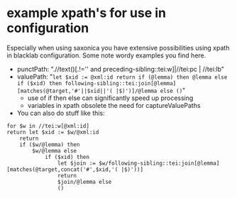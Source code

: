 # example xpath's for use in configuration

Especially when using saxonica you have extensive possibilities using xpath in blacklab configuration. Some note wordy examples you find here.

- punctPath: ".//text()[.!='' and preceding-sibling::tei:w]|//tei:pc | //tei:lb"
-   valuePath: "```let $xid := @xml:id return if (@lemma) then @lemma else if ($xid) then following-sibling::tei:join[@lemma][matches(@target,'#'||$xid||'( |$)')]/@lemma else ()```"
    - use of if then else can significantly speed up processing
    - variables in xpath obsolete the need for captureValuePaths
- You can also do stuff like this:
```xpath
for $w in //tei:w[@xml:id]
return let $xid := $w/@xml:id
    return 
    if ($w/@lemma) then
        $w/@lemma else
            if ($xid) then
                let $join := $w/following-sibling::tei:join[@lemma][matches(@target,concat('#',$xid,'( |$)'))]
                return
                $join/@lemma else
                ()
```